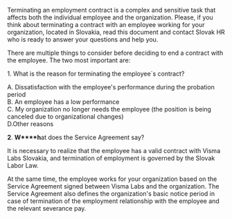 Terminating an employment contract is a complex and sensitive task that affects both the individual employee and the organization. Please, if you think about terminating a contract with an employee working for your organization, located in Slovakia, read this document and contact Slovak HR who is ready to answer your questions and help you.

There are multiple things to consider before deciding to end a contract with the employee. The two most important are:

1\. What is the reason for terminating the employee´s contract?

A. Dissatisfaction with the employee's performance during the probation period  
B. An employee has a low performance  
C. My organization no longer needs the employee (the position is being canceled due to organizational changes)  
D.Other reasons

**2**. **W****h**at does the Service Agreement say?  

It is necessary to realize that the employee has a valid contract with Visma Labs Slovakia, and termination of employment is governed by the Slovak Labor Law.

At the same time, the employee works for your organization based on the Service Agreement signed between Visma Labs and the organization. The Service Agreement also defines the organization's basic notice period in case of termination of the employment relationship with the employee and the relevant severance pay.